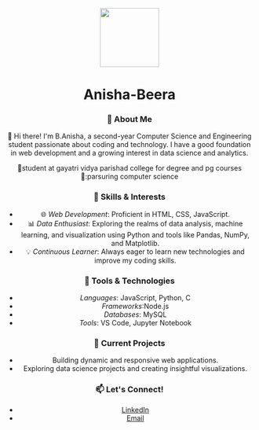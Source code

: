 <div id="header" align='center' >
  <img src="https://media4.giphy.com/media/v1.Y2lkPTc5MGI3NjExZ2Rmd25xbGIycGFneXRiaWR5NW13OGJsanA4Z3hzcml0OW54YnR0OCZlcD12MV9pbnRlcm5hbF9naWZfYnlfaWQmY3Q9cw/paTz7UZbPfTZFRYnnB/giphy.webp" width="120px"></img>

# Anisha-Beera
### 🌟 About Me

👋 Hi there! I'm B.Anisha, a second-year Computer Science and Engineering student passionate about coding and technology. I have a good foundation in web development and a growing interest in data science and analytics.

🏫student at gayatri vidya parishad college for degree and pg courses
📖:parsuring computer science

### 🚀 Skills & Interests

- 🌐 *Web Development*: Proficient in HTML, CSS, JavaScript.
- 📊 *Data Enthusiast*: Exploring the realms of data analysis, machine learning, and visualization using Python and tools like Pandas, NumPy, and Matplotlib.
- 💡 *Continuous Learner*: Always eager to learn new technologies and improve my coding skills.

### 🔧 Tools & Technologies

- *Languages*: JavaScript, Python, C
- *Frameworks*:Node.js
- *Databases*: MySQL
- *Tools*: VS Code, Jupyter Notebook

### 🌱 Current Projects

- Building dynamic and responsive web applications.
- Exploring data science projects and creating insightful visualizations.

### 📫 Let's Connect!

- [LinkedIn](www.linkedin.com/in/anisha-beera-676b1b260)
- [Email](anishadeepthi2005@gmail.com)
